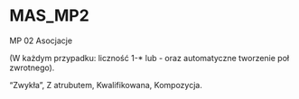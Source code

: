 # MAS_MP2
MP 02 Asocjacje

(W każdym przypadku: liczność 1-* lub *-* oraz automatyczne tworzenie poł zwrotnego). 

“Zwykła”, 
Z atrubutem, 
Kwalifikowana, 
Kompozycja.
